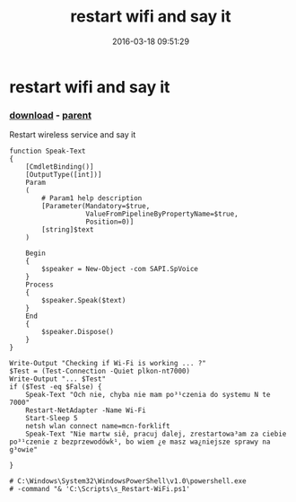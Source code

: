 ﻿---
pid:            6257
poster:         hellorobo
title:          restart wifi and say it
date:           2016-03-18 09:51:29
format:         posh
parent:         6256
parent:         6256

---

# restart wifi and say it

### [download](6257.ps1) - [parent](6256.md)

Restart wireless service and say it

```posh
function Speak-Text
{
    [CmdletBinding()]
    [OutputType([int])]
    Param
    (
        # Param1 help description
        [Parameter(Mandatory=$true,
                   ValueFromPipelineByPropertyName=$true,
                   Position=0)]
        [string]$text
    )

    Begin
    {
        $speaker = New-Object -com SAPI.SpVoice
    }
    Process
    {
        $speaker.Speak($text)
    }
    End
    {
        $speaker.Dispose()
    }
}

Write-Output "Checking if Wi-Fi is working ... ?"
$Test = (Test-Connection -Quiet plkon-nt7000)
Write-Output "... $Test"
if ($Test -eq $False) {
    Speak-Text "Och nie, chyba nie mam po³¹czenia do systemu N te 7000"
    Restart-NetAdapter -Name Wi-Fi
    Start-Sleep 5
    netsh wlan connect name=mcn-forklift 
    Speak-Text "Nie martw siê, pracuj dalej, zrestartowa³am za ciebie po³¹czenie z bezprzewodówk¹, bo wiem ¿e masz wa¿niejsze sprawy na g³owie"

}

# C:\Windows\System32\WindowsPowerShell\v1.0\powershell.exe
# -command "& 'C:\Scripts\s_Restart-WiFi.ps1'
```
